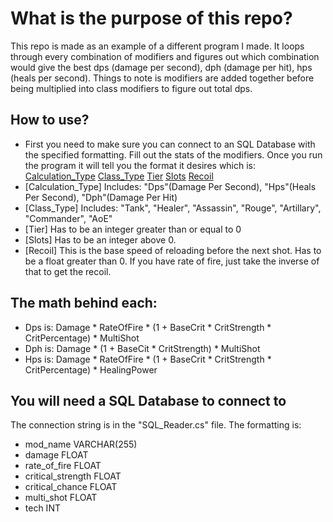 ﻿# What is the purpose of this repo?
This repo is made as an example of a different program I made. It loops through every combination of modifiers and figures out which combination 
would give the best dps (damage per second), dph (damage per hit), hps (heals per second). Things to note is modifiers are added together before being 
multiplied into class modifiers to figure out total dps.

## How to use?
- First you need to make sure you can connect to an SQL Database with the specified formatting. Fill out the stats of the modifiers. Once you run the 
program it will tell you the format it desires which is: [Calculation_Type](string) [Class_Type](string) [Tier](int) [Slots](int) [Recoil](float)
- [Calculation_Type] Includes: "Dps"(Damage Per Second), "Hps"(Heals Per Second), "Dph"(Damage Per Hit)
- [Class_Type] Includes: "Tank", "Healer", "Assassin", "Rouge", "Artillary", "Commander", "AoE"
- [Tier] Has to be an integer greater than or equal to 0
- [Slots] Has to be an integer above 0.
- [Recoil] This is the base speed of reloading before the next shot. Has to be a float greater than 0. If you have rate of fire, just take the inverse of
that to get the recoil.


## The math behind each:
- Dps is: Damage * RateOfFire * (1 + BaseCrit * CritStrength * CritPercentage) * MultiShot
- Dph is: Damage * (1 + BaseCit * CritStrength) * MultiShot
- Hps is: Damage * RateOfFire * (1 + BaseCrit * CritStrength * CritPercentage) * HealingPower

## You will need a SQL Database to connect to
The connection string is in the "SQL_Reader.cs" file.
The formatting is:
- mod_name VARCHAR(255)
- damage FLOAT
- rate_of_fire FLOAT
- critical_strength FLOAT
- critical_chance FLOAT
- multi_shot FLOAT
- tech INT
